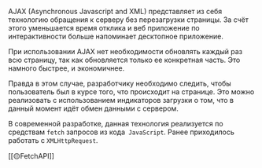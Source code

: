 AJAX (Asynchronous Javascript and XML) представляет из себя технологию обращения к серверу без перезагрузки страницы. За счёт этого уменьшается время отклика и веб приложение по интерактивности больше напоминает десктопное приложение.

При использовании AJAX нет необходимости обновлять каждый раз всю страницу, так как обновляется только ее конкретная часть. Это намного быстрее, и экономичнее. 

Правда в этом случае, разработчику необходимо следить, чтобы пользователь был в курсе того, что происходит на странице. Это можно реализовать с использованием индикаторов загрузки о том, что в данный момент идёт обмен данными с сервером.

В современной разработке, данная технология реализуется по средствам `fetch` запросов из кода` JavaScript`. Ранее приходилось работать с `XMLHttpRequest`.

[[🟡FetchAPI]]